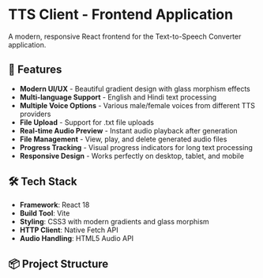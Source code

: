 # TTS Client - Frontend Application

A modern, responsive React frontend for the Text-to-Speech Converter application.

## 🚀 Features

- **Modern UI/UX** - Beautiful gradient design with glass morphism effects
- **Multi-language Support** - English and Hindi text processing
- **Multiple Voice Options** - Various male/female voices from different TTS providers
- **File Upload** - Support for .txt file uploads
- **Real-time Audio Preview** - Instant audio playback after generation
- **File Management** - View, play, and delete generated audio files
- **Progress Tracking** - Visual progress indicators for long text processing
- **Responsive Design** - Works perfectly on desktop, tablet, and mobile

## 🛠 Tech Stack

- **Framework**: React 18
- **Build Tool**: Vite
- **Styling**: CSS3 with modern gradients and glass morphism
- **HTTP Client**: Native Fetch API
- **Audio Handling**: HTML5 Audio API

## 📦 Project Structure
